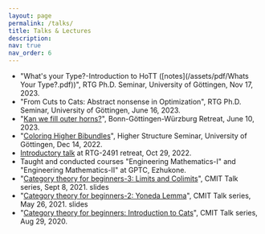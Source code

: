 ```yaml
---
layout: page
permalink: /talks/
title: Talks & Lectures
description:
nav: true
nav_order: 6
---
```


- "What's your Type?-Introduction to HoTT ([notes](/assets/pdf/Whats Your Type?.pdf))", RTG Ph.D. Seminar, University of Göttingen, Nov 17, 2023.
- "From Cuts to Cats: Abstract nonsense in Optimization", RTG Ph.D. Seminar, University of Göttingen, June 16, 2023.
- "[Kan we fill outer horns?](/assets/pdf/BGW_Retreat.pdf)", Bonn-Göttingen-Würzburg Retreat, June 10, 2023.
- "[Coloring Higher Bibundles](/assets/pdf/Oberseminar.pdf)", Higher Structure Seminar, University of Göttingen, Dec 14, 2022.
- [Introductory talk](/assets/pdf/GRK_KK.pdf) at RTG-2491 retreat, Oct 29, 2022.
- Taught and conducted courses "Engineering Mathematics-I" and "Engineering Mathematics-II" at GPTC, Ezhukone.
- "[Category theory for beginners-3: Limits and Colimits](/assets/pdf/Cat_Theory_Lect_3.pdf)", CMIT Talk series, Sept 8, 2021. slides
- "[Category theory for beginners-2: Yoneda Lemma](/assets/pdf/Yoneda_Lemma.pdf)", CMIT Talk series, May 26, 2021. slides
- "[Category theory for beginners: Introduction to Cats](/assets/pdf/Cat_For_Dummies.pdf)", CMIT Talk series, Aug 29, 2020.
